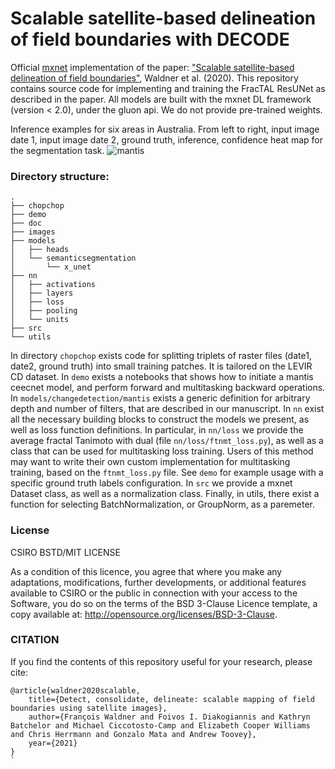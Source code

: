 # Scalable satellite-based delineation of field boundaries with DECODE

Official [mxnet](https://mxnet.incubator.apache.org/) implementation of the paper: ["Scalable satellite-based delineation of field boundaries"](https://arxiv.org/abs/2009.02062), Waldner et al. (2020). This repository contains source code for implementing and training the FracTAL ResUNet as described in the paper.  All models are built with the mxnet DL framework (version < 2.0), under the gluon api. We do not provide pre-trained weights. 

Inference examples for six areas in Australia. From left to right, input image date 1, input image date 2, ground truth, inference, confidence heat map for the segmentation task. 
![mantis](images/decode.png)



### Directory structure: 

```
.
├── chopchop
├── demo
├── doc
├── images
├── models
│   ├── heads
│   └── semanticsegmentation
│       └── x_unet
├── nn
│   ├── activations
│   ├── layers
│   ├── loss
│   ├── pooling
│   └── units
├── src
└── utils
```

In directory ```chopchop``` exists code for splitting triplets of raster files (date1, date2, ground truth) into small training patches. It is tailored on the LEVIR CD dataset. In  ```demo``` exists a notebooks that shows how to initiate a mantis ceecnet model, and perform forward and multitasking backward operations. In ```models/changedetection/mantis``` exists a generic definition for arbitrary depth and number of filters, that are described in our manuscript. In ```nn``` exist all the necessary building blocks to construct the models we present, as well as loss function definitions. In particular, in ```nn/loss``` we provide the average fractal Tanimoto with dual (file ```nn/loss/ftnmt_loss.py```), as well as a class that can be used for multitasking loss training. Users of this method may want to write their own custom implementation for multitasking training, based on the ```ftnmt_loss.py``` file. See ```demo``` for example usage with a specific ground truth labels configuration. In ```src``` we provide a mxnet Dataset class, as well as a normalization class. Finally, in utils, there exist a function for selecting BatchNormalization, or GroupNorm, as a paremeter. 


### License
CSIRO BSTD/MIT LICENSE

As a condition of this licence, you agree that where you make any adaptations, modifications, further developments, or additional features available to CSIRO or the public in connection with your access to the Software, you do so on the terms of the BSD 3-Clause Licence template, a copy available at: http://opensource.org/licenses/BSD-3-Clause.



### CITATION
If you find the contents of this repository useful for your research, please cite:
```
@article{waldner2020scalable,
    title={Detect, consolidate, delineate: scalable mapping of field boundaries using satellite images},
    author={François Waldner and Foivos I. Diakogiannis and Kathryn Batchelor and Michael Ciccotosto-Camp and Elizabeth Cooper Williams and Chris Herrmann and Gonzalo Mata and Andrew Toovey},
    year={2021}
}
`
